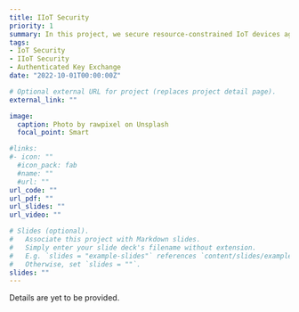 ```yaml
---
title: IIoT Security
priority: 1
summary: In this project, we secure resource-constrained IoT devices against a wide-range of security concerns. In particular, we work on lightweight multi-factor authenticated key exchange schemes to establish secure communication channels in the IIoT network.
tags:
- IoT Security
- IIoT Security
- Authenticated Key Exchange
date: "2022-10-01T00:00:00Z"

# Optional external URL for project (replaces project detail page).
external_link: ""

image:
  caption: Photo by rawpixel on Unsplash
  focal_point: Smart

#links:
#- icon: ""
  #icon_pack: fab
  #name: ""
  #url: ""
url_code: ""
url_pdf: ""
url_slides: ""
url_video: ""

# Slides (optional).
#   Associate this project with Markdown slides.
#   Simply enter your slide deck's filename without extension.
#   E.g. `slides = "example-slides"` references `content/slides/example-slides.md`.
#   Otherwise, set `slides = ""`.
slides: ""
---
```


Details are yet to be provided. 
